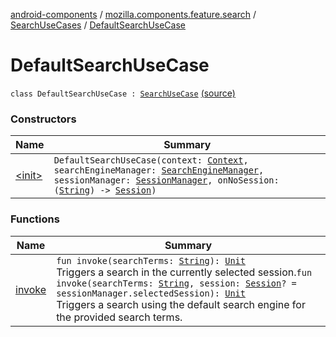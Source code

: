 [android-components](../../../index.md) / [mozilla.components.feature.search](../../index.md) / [SearchUseCases](../index.md) / [DefaultSearchUseCase](./index.md)

# DefaultSearchUseCase

`class DefaultSearchUseCase : `[`SearchUseCase`](../-search-use-case/index.md) [(source)](https://github.com/mozilla-mobile/android-components/blob/master/components/feature/search/src/main/java/mozilla/components/feature/search/SearchUseCases.kt#L31)

### Constructors

| Name | Summary |
|---|---|
| [&lt;init&gt;](-init-.md) | `DefaultSearchUseCase(context: `[`Context`](https://developer.android.com/reference/android/content/Context.html)`, searchEngineManager: `[`SearchEngineManager`](../../../mozilla.components.browser.search/-search-engine-manager/index.md)`, sessionManager: `[`SessionManager`](../../../mozilla.components.browser.session/-session-manager/index.md)`, onNoSession: (`[`String`](https://kotlinlang.org/api/latest/jvm/stdlib/kotlin/-string/index.html)`) -> `[`Session`](../../../mozilla.components.browser.session/-session/index.md)`)` |

### Functions

| Name | Summary |
|---|---|
| [invoke](invoke.md) | `fun invoke(searchTerms: `[`String`](https://kotlinlang.org/api/latest/jvm/stdlib/kotlin/-string/index.html)`): `[`Unit`](https://kotlinlang.org/api/latest/jvm/stdlib/kotlin/-unit/index.html)<br>Triggers a search in the currently selected session.`fun invoke(searchTerms: `[`String`](https://kotlinlang.org/api/latest/jvm/stdlib/kotlin/-string/index.html)`, session: `[`Session`](../../../mozilla.components.browser.session/-session/index.md)`? = sessionManager.selectedSession): `[`Unit`](https://kotlinlang.org/api/latest/jvm/stdlib/kotlin/-unit/index.html)<br>Triggers a search using the default search engine for the provided search terms. |
